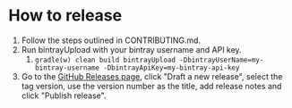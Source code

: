 # How to release
1. Follow the steps outlined in CONTRIBUTING.md.
1. Run bintrayUpload with your bintray username and API key.
    1. `gradle(w) clean build bintrayUpload -DbintrayUserName=my-bintray-username -DbintrayApiKey=my-bintray-api-key`
1. Go to the [GitHub Releases page](https://github.com/commercehub-oss/gatling-gradle-plugin/releases),  click "Draft a new release", select the tag version, use the version number as the title, add release notes and click "Publish release".
